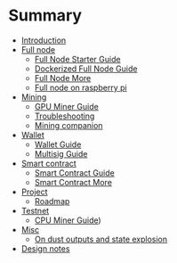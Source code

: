 # Summary

- [Introduction](./Introduction.md)
- [Full node]()
    - [Full Node Starter Guide](./Full-Node-Starter-Guide.md)
    - [Dockerized Full Node Guide](./Docker-Guide.md)
    - [Full Node More](./Full-Node-More.md)
    - [Full node on raspberry pi](./Full-node-on-raspberry-pi.md)
- [Mining]()
    - [GPU Miner Guide](./GPU-Miner-Guide.md)
    - [Troubleshooting](./Miner-Troubleshooting.md)
    - [Mining companion](./Mining-companion.md)
- [Wallet]()
    - [Wallet Guide](./Wallet-Guide.md)
    - [Multisig Guide](./Multisig-Guide.md)
- [Smart contract]()
    - [Smart Contract Guide](./Smart-Contract-Guide.md)
    - [Smart Contract More](./Smart-Contract-More.md)
- [Project]()
    - [Roadmap](./Roadmap.md)
- [Testnet]()
    - [CPU Miner Guide](./CPU-Miner-Guide.md))
- [Misc]()
    - [On dust outputs and state explosion](./On-dust-outputs-and-state-explosion.md)
- [Design notes]()
